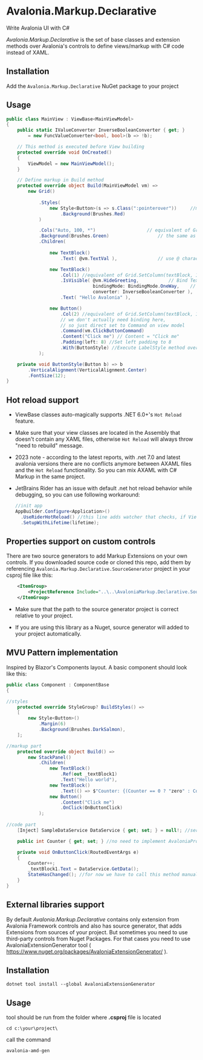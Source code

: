 # Avalonia.Markup.Declarative
Write Avalonia UI with C#

*Avalonia.Markup.Declarative* is the set of base classes and extension methods over Avalonia's controls to define views/markup with C# code instead of XAML.

## Installation

Add the `Avalonia.Markup.Declarative` NuGet package to your project

## Usage

```C#
public class MainView : ViewBase<MainViewModel>
{
    public static IValueConverter InverseBooleanConverter { get; } 
        = new FuncValueConverter<bool, bool>(b => !b);

    // This method is executed before View building
    protected override void OnCreated()
    {
        ViewModel = new MainViewModel();
    }

    // Define markup in Build method
    protected override object Build(MainViewModel vm) =>
        new Grid()
            
            .Styles(
                new Style<Button>(s => s.Class(":pointerover"))		//make button red when pointer is over using avalonia styles
                    .Background(Brushes.Red)
            )

            .Cols("Auto, 100, *")					// equivalent of Grid.ColumnDefintions property
            .Background(Brushes.Green) 					// the same as grid.Background = Brushes.Green
            .Children(
                
                new TextBlock()
                    .Text( @vm.TextVal ), 				// use @ character prefix to Bind control's property to ViewModel's property

                new TextBlock()
                    .Col(1) //equivalent of Grid.SetColumn(textBlock, 1)
                    .IsVisible( @vm.HideGreeting, 			// Bind TextBlock.IsVisible to MainViewModel.HideGreeting property
                                bindingMode: BindingMode.OneWay, 	// We can set Binding mode if necessary.
                                converter: InverseBooleanConverter ),	// Set value converter to invert values.
                    .Text( "Hello Avalonia" ), 

                new Button()
                    .Col(2) //equivalent of Grid.SetColumn(textBlock, 1)
                    // we don't actually need binding here, 
                    // so just direct set to Command on view model
                    .Command(vm.ClickButtonCommand) 
                    .Content("Click me") // Content = "Click me"
                    .Padding(left: 8) //Set left padding to 8
                    .With(ButtonStyle) //Execute LabelStyle method over TextBlock control 
            );

    private void ButtonStyle(Button b) => b
        .VerticalAlignment(VerticalAlignment.Center)
        .FontSize(12);
}
```

## Hot reload support

- ViewBase classes auto-magically supports .NET 6.0+'s `Hot Reload` feature.

- Make sure that your view classes are located in the Assembly that doesn't contain any XAML files, otherwise `Hot Reload` will always throw "need to rebuild" message.

- 2023 note - according to the latest reports, with .net 7.0 and latest avalonia versions there are no conflicts anymore between AXAML files and the `Hot Reload` functionality. So you can mix AXAML with C# Markup in the same project.

- JetBrains Rider has an issue with default .net hot reload behavior while debugging, so you can use following workaround:
  ```C#
  //init app
  AppBuilder.Configure<Application>()
    .UseRiderHotReload() //this line adds watcher that checks, if Views were changed during debugging session
    .SetupWithLifetime(lifetime);
  ```
  
## Properties support on custom controls
There are two source generators to add Markup Extensions on your own controls. If you downloaded source code or cloned this repo, add them by referencing `Avalonia.Markup.Declarative.SourceGenerator` project in your csproj file like this:

```xml
	<ItemGroup>
		<ProjectReference Include="..\..\AvaloniaMarkup.Declarative.SourceGenerator\Avalonia.Markup.Declarative.SourceGenerator.csproj" OutputItemType="Analyzer" ReferenceOutputAssembly="false" />
	</ItemGroup>
```
* Make sure that the path to the source generator project is correct relative to your project.

* If you are using this library as a Nuget, source generator will added to your project automatically.

## MVU Pattern implementation

Inspired by Blazor's Components layout. A basic component should look like this:

```C#
public class Component : ComponentBase
{

//styles
	protected override StyleGroup? BuildStyles() =>
	[
		new Style<Button>()
			.Margin(6)
			.Background(Brushes.DarkSalmon),
	];

//markup part
    protected override object Build() =>
        new StackPanel()
            .Children(
                new TextBlock()
                    .Ref(out _textBlock1)
                    .Text("Hello world"),
                new TextBlock()
                    .Text(() => $"Counter: {(Counter == 0 ? "zero" : Counter)}"),
                new Button()
                    .Content("Click me")
                    .OnClick(OnButtonClick)
            );
            
//code part
    [Inject] SampleDataService DataService { get; set; } = null!; //service injection

    public int Counter { get; set; } //no need to implement AvaloniaProperty or OnPropertyChanged behaviors, since component has registry of all properties and emits ProperyChanged event after changing state of component.

    private void OnButtonClick(RoutedEventArgs e)
    {
        Counter++;
        _textBlock1.Text = DataService.GetData();
        StateHasChanged(); //for now we have to call this method manually. In future there will be some additional triggers like user input, that will rise this method automatically
    }
}
```


## External libraries support

By default *Avalonia.Markup.Declarative* contains only extension from Avalonia Framework controls and also has source generator, that adds Extensions from sources of your project. 
But sometimes you need to use third-party controls from Nuget Packages. For that cases you need to use AvaloniaExtensionGenerator tool ( https://www.nuget.org/packages/AvaloniaExtensionGenerator/ ).

## Installation
```
dotnet tool install --global AvaloniaExtensionGenerator
```

## Usage

tool should be run from the folder where **.csproj** file is located 
```
cd c:\your\project\
```

call the command
```
avalonia-amd-gen
```
